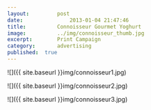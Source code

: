 ```yaml
---
layout:			post
date:				2013-01-04 21:47:46
title:			Connoisseur Gourmet Yoghurt
image:			../img/connoisseur_thumb.jpg
excerpt:		Print Campaign
category:		advertising
published:	true
---
```


![]({{ site.baseurl }}img/connoisseur1.jpg)

![]({{ site.baseurl }}img/connoisseur2.jpg)

![]({{ site.baseurl }}img/connoisseur3.jpg)